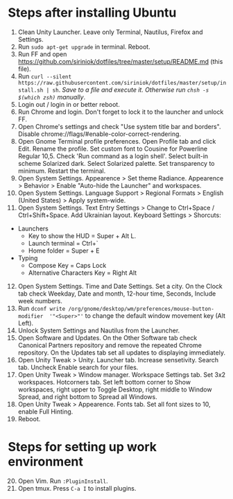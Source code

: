 # Steps after installing Ubuntu

1. Clean Unity Launcher. Leave only Terminal, Nautilus, Firefox and Settings.
2. Run `sudo apt-get upgrade` in terminal. Reboot.
3. Run FF and open https://github.com/siriniok/dotfiles/tree/master/setup/README.md (this file).
4. Run `curl --silent https://raw.githubusercontent.com/siriniok/dotfiles/master/setup/install.sh | sh`. *Save to a file and execute it. Otherwise run `chsh -s $(which zsh)` manually*.
5. Login out / login in or better reboot.
6. Run Chrome and login. Don't forget to lock it to the launcher and unlock FF.
7. Open Chrome's settings and check "Use system title bar and borders". Disable chrome://flags/#enable-color-correct-rendering.
8. Open Gnome Terminal profile preferences. Open Profile tab and click Edit. Rename the profile. Set custom font to Cousine for Powerline Regular 10,5. Check 'Run command as a login shell'. Select built-in scheme Solarized dark. Select Solarized palette. Set transparency to minimum. Restart the terminal.
9. Open System Settings. Appearence > Set theme Radiance. Appearence > Behavior > Enable "Auto-hide the Launcher" and workspaces.
10. Open System Settings. Language Support > Regional Formats > English (United States) > Apply system-wide.
11. Open System Settings. Text Entry Settings > Change to Ctrl+Space / Ctrl+Shift+Space. Add Ukrainian layout. Keyboard Settings > Shorcuts:
  - Launchers
    - Key to show the HUD = Super + Alt L.
    - Launch terminal = Ctrl+\`
    - Home folder = Super + E
  - Typing
    - Compose Key = Caps Lock
    - Alternative Characters Key = Right Alt
12. Open System Settings. Time and Date Settings. Set a city. On the Clock tab check Weekday, Date and month, 12-hour time, Seconds, Include week numbers.
13. Run `dconf write /org/gnome/desktop/wm/preferences/mouse-button-modifier  '"<Super>"'` to change the default window movement key (Alt Left).
14. Unlock System Settings and Nautilus from the Launcher.
15. Open Software and Updates. On the Other Software tab check Canonical Partners repository and remove the repeated Chrome repository. On the Updates tab set all updates to displaying immediately.
16. Open Unity Tweak > Unity. Launcher tab. Increase sensetivity. Search tab. Uncheck Enable search for your files.
17. Open Unity Tweak > Window manager. Workspace Settings tab. Set 3x2 workspaces. Hotcorners tab. Set left bottom corner to Show workspaces, right upper to Toggle Desktop, right middle to Window Spread, and right bottom to Spread all Windows.
18. Open Unity Tweak > Appearence. Fonts tab. Set all font sizes to 10, enable Full Hinting.
19. Reboot.

# Steps for setting up work environment

20. Open Vim. Run `:PluginInstall`.
21. Open tmux. Press `C-a I` to install plugins.
